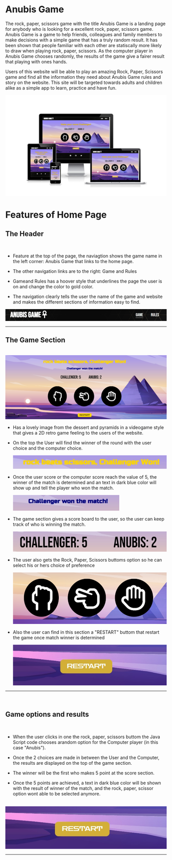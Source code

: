 # Anubis Game
The rock, paper, scissors game with the title Anubis Game is a landing page for anybody who is looking for a excellent rock, paper, scissors game.
Anubis Game is a game to help friends, colleagues and family members to make decisions with a simple game that has a truly random result. It has been shown that people familiar with each other are statiscally more likely to draw when playing rock, paper, scissors. As the computer player in Anubis Game chooses randomly, the results of the game give a fairer result that playing with ones hands.

Users of this website will be able to play an amazing Rock, Paper, Scissors game and find all the information they need about Anubis Game rules and story on the website. This site will be targeted towards adults and children alike as a simple app to learn, practice and have fun.

<img src="assets/images/mediaScreenPicture.jpg" alt="Presentation of Anubis Game website with several different screen sizes">

# Features of Home Page

<h2>The Header</h2>
<br>
<ul>
    <li>
        <p>Feature at the top of the page, the naviagtion shows the game name in the left corner: Anubis Game that links to the home page.</p>
    </li>
    <li>
        <p>The other navigation links are to the right: Game and Rules</p>
    </li>
    <li>
        <p>Gameand Rules has a hoover style that underlines the page the user is on and change the color to gold color.</p>
    </li>
    <li>
        <p>The navigation clearly tells the user the name of the game and website and makes the different sections of information easy to find.</p>
    </li>
</ul>

<img src="assets/images/navigation1.jpg" alt="Presentation of Anubis Game menu navigation">
<hr>

<h2>The Game Section</h2>
<br>
<img src="assets/images/gameAreaSection.jpg" alt="presentation of Anubis Game game section">
<br>
<ul>
    <li>
        <p>Has a lovely image from the dessert and pyramids in a videogame style that gives a 2D retro game feeling to the users of the website.</p>  
    </li>
    <li>
        <p>On the top the User will find the winner of the round with the user choice and the computer choice.</p>  
        <img src="assets/images/gameAreaSub1.jpg" alt="presentation of user decision and computer decision with the winner of the round from Anubis Game, game section">
    </li>
    <li>
        <p>Once the user score or the computer score reach the value of 5, the winner of the match is determined and an text in dark blue color will show up and tell the player who won the match.</p>  
        <img src="assets/images/gameAreaSub2.jpg" alt="presentation of winner text from Anubis Game, game section">
    </li>
    <li>
        <p>The game section gives a score board to the user, so the user can keep track of who is winning the match.</p>
        <img src="assets/images/gameAreaSub3.jpg" alt="presentation of score from Anubis Game, game section">
    </li>
    <li>
        <p>The user also gets the Rock, Paper, Scissors buttoms option so he can select his or hers choice of preference </p>
        <img src="assets/images/gameAreaSub4.jpg" alt="presentation of game option buttoms from Anubis Game, game section">
    </li>
    <li>
        <p>Also the user can find in this section a "RESTART" buttom that restart the game once match winner is determined </p>
        <img src="assets/images/restart_buttom.jpg" alt="presentation of restart buttom from Anubis Game, game section">
    </li>
</ul>

<hr>
<br>
<h2>Game options and results</h2>
<br>
<ul>
    <li>
        <p>When the user clicks in one the rock, paper, scissors buttom the Java Script code chooses arandom option for the Computer player (in this case "Anubis").</p>
    </li>
    <li>
        <p>Once the 2 choices are made in between the User and the Computer, the results are displayed on the top of the game section.</p>
    </li>
    <li>
        <p>The winner will be the first who makes 5 point at the score section.</p>
    </li>
    <li>
        <p>Once the 5 points are achieved, a text in dark blue color will be shown with the result of winner of the match, and the rock, paper, scissor option wont able to be selected anymore.</p>
    </li>
</ul>
<br>

<img src="assets/images/restart_buttom.jpg" alt="presentation of restart buttom from Anubis Game, game section">
<hr>

